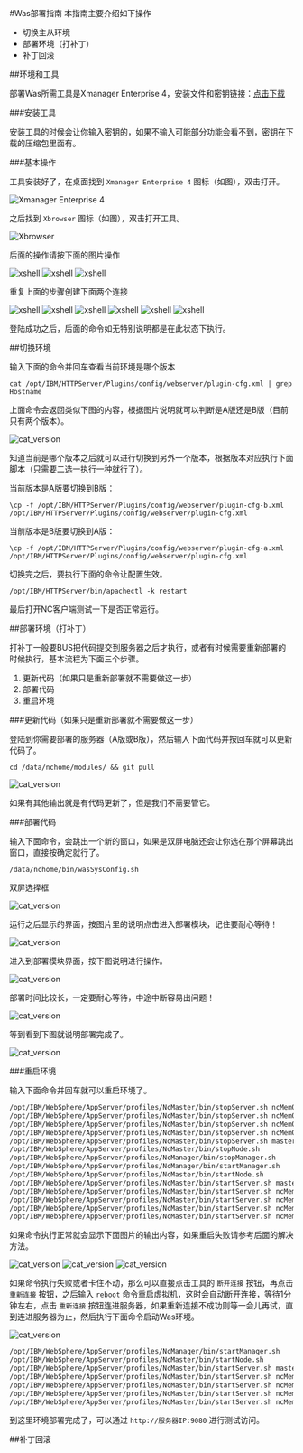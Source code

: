 #Was部署指南
本指南主要介绍如下操作

 - 切换主从环境
 - 部署环境（打补丁）
 - 补丁回滚

##环境和工具

部署Was所需工具是Xmanager Enterprise 4，安装文件和密钥链接：<a href="xmanager.zip?raw=true">点击下载</a>

###安装工具

安装工具的时候会让你输入密钥的，如果不输入可能部分功能会看不到，密钥在下载的压缩包里面有。

###基本操作

工具安装好了，在桌面找到 `Xmanager Enterprise 4` 图标（如图），双击打开。

![Xmanager Enterprise 4](desktop.png)

之后找到 `Xbrowser` 图标（如图），双击打开工具。

![Xbrowser](tool.png)

后面的操作请按下面的图片操作

![xshell](new_xshell.png)
![xshell](new_xshell2.png)
![xshell](new_xshell3.png)

重复上面的步骤创建下面两个连接

![xshell](new_xshell4.png)
![xshell](new_xshell5.png)
![xshell](open_xshell.png)
![xshell](login_xshell_username.png)
![xshell](login_xshell_password.png)
![xshell](login_success.jpg)

登陆成功之后，后面的命令如无特别说明都是在此状态下执行。

##切换环境

输入下面的命令并回车查看当前环境是哪个版本

`cat /opt/IBM/HTTPServer/Plugins/config/webserver/plugin-cfg.xml | grep Hostname`

上面命令会返回类似下图的内容，根据图片说明就可以判断是A版还是B版（目前只有两个版本）。

![cat_version](cat_version.png)

知道当前是哪个版本之后就可以进行切换到另外一个版本，根据版本对应执行下面脚本（只需要二选一执行一种就行了）。

当前版本是A版要切换到B版：

`\cp -f /opt/IBM/HTTPServer/Plugins/config/webserver/plugin-cfg-b.xml /opt/IBM/HTTPServer/Plugins/config/webserver/plugin-cfg.xml`

当前版本是B版要切换到A版：

`\cp -f /opt/IBM/HTTPServer/Plugins/config/webserver/plugin-cfg-a.xml /opt/IBM/HTTPServer/Plugins/config/webserver/plugin-cfg.xml`

切换完之后，要执行下面的命令让配置生效。

`/opt/IBM/HTTPServer/bin/apachectl -k restart`

最后打开NC客户端测试一下是否正常运行。


##部署环境（打补丁）

打补丁一般要BUS把代码提交到服务器之后才执行，或者有时候需要重新部署的时候执行，基本流程为下面三个步骤。

 1. 更新代码（如果只是重新部署就不需要做这一步）
 2. 部署代码
 3. 重启环境

###更新代码（如果只是重新部署就不需要做这一步）

登陆到你需要部署的服务器（A版或B版），然后输入下面代码并按回车就可以更新代码了。

`cd /data/nchome/modules/ && git pull`

![cat_version](update_code.jpg)

如果有其他输出就是有代码更新了，但是我们不需要管它。

###部署代码

输入下面命令，会跳出一个新的窗口，如果是双屏电脑还会让你选在那个屏幕跳出窗口，直接按确定就行了。

`/data/nchome/bin/wasSysConfig.sh`

双屏选择框

![cat_version](two_screen.png)

运行之后显示的界面，按图片里的说明点击进入部署模块，记住要耐心等待！

![cat_version](enter_deploy.png)

进入到部署模块界面，按下图说明进行操作。

![cat_version](deploy.png)

部署时间比较长，一定要耐心等待，中途中断容易出问题！

![cat_version](deploying.png)

等到看到下图就说明部署完成了。

![cat_version](deploy_finsh.png)

###重启环境

输入下面命令并回车就可以重启环境了。

```sh
/opt/IBM/WebSphere/AppServer/profiles/NcMaster/bin/stopServer.sh ncMem04
/opt/IBM/WebSphere/AppServer/profiles/NcMaster/bin/stopServer.sh ncMem03
/opt/IBM/WebSphere/AppServer/profiles/NcMaster/bin/stopServer.sh ncMem02
/opt/IBM/WebSphere/AppServer/profiles/NcMaster/bin/stopServer.sh ncMem01
/opt/IBM/WebSphere/AppServer/profiles/NcMaster/bin/stopServer.sh master
/opt/IBM/WebSphere/AppServer/profiles/NcMaster/bin/stopNode.sh
/opt/IBM/WebSphere/AppServer/profiles/NcManager/bin/stopManager.sh
/opt/IBM/WebSphere/AppServer/profiles/NcManager/bin/startManager.sh
/opt/IBM/WebSphere/AppServer/profiles/NcMaster/bin/startNode.sh
/opt/IBM/WebSphere/AppServer/profiles/NcMaster/bin/startServer.sh master
/opt/IBM/WebSphere/AppServer/profiles/NcMaster/bin/startServer.sh ncMem01
/opt/IBM/WebSphere/AppServer/profiles/NcMaster/bin/startServer.sh ncMem02
/opt/IBM/WebSphere/AppServer/profiles/NcMaster/bin/startServer.sh ncMem03
/opt/IBM/WebSphere/AppServer/profiles/NcMaster/bin/startServer.sh ncMem04
```

如果命令执行正常就会显示下面图片的输出内容，如果重启失败请参考后面的解决方法。

![cat_version](reboo_was1.png)
![cat_version](reboo_was2.png)
![cat_version](reboo_was3.png)

如果命令执行失败或者卡住不动，那么可以直接点击工具的 `断开连接`  按钮，再点击 `重新连接` 按钮，之后输入 `reboot` 命令重启虚拟机，这时会自动断开连接，等待1分钟左右，点击 `重新连接` 按钮连进服务器，如果重新连接不成功则等一会儿再试，直到连进服务器为止，然后执行下面命令启动Was环境。

![cat_version](reboo.png)

```sh
/opt/IBM/WebSphere/AppServer/profiles/NcManager/bin/startManager.sh
/opt/IBM/WebSphere/AppServer/profiles/NcMaster/bin/startNode.sh
/opt/IBM/WebSphere/AppServer/profiles/NcMaster/bin/startServer.sh master
/opt/IBM/WebSphere/AppServer/profiles/NcMaster/bin/startServer.sh ncMem01
/opt/IBM/WebSphere/AppServer/profiles/NcMaster/bin/startServer.sh ncMem02
/opt/IBM/WebSphere/AppServer/profiles/NcMaster/bin/startServer.sh ncMem03
/opt/IBM/WebSphere/AppServer/profiles/NcMaster/bin/startServer.sh ncMem04
```

到这里环境部署完成了，可以通过 `http://服务器IP:9080` 进行测试访问。

##补丁回滚


